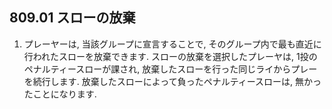 ## 809.01 スローの放棄

1. プレーヤーは,
当該グループに宣言することで,
そのグループ内で最も直近に行われたスローを放棄できます.
スローの放棄を選択したプレーヤは,
1投のペナルティースローが課され,
放棄したスローを行った同じライからプレーを続行します.
放棄したスローによって負ったペナルティースローは,
無かったことになります.
